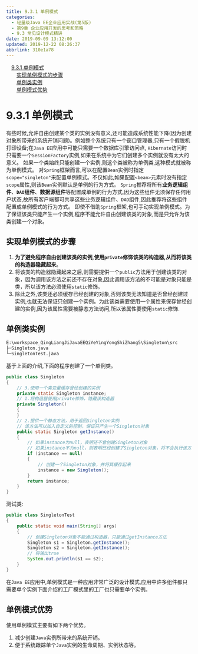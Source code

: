 ```yaml
---
title: 9.3.1 单例模式
categories: 
  - 轻量级Java EE企业应用实战(第5版)
  - 第9章 企业应用开发的思考和策略
  - 9.3 常见设计模式精讲
date: 2019-09-09 13:12:00
updated: 2019-12-22 08:26:37
abbrlink: 310e1a78
---
```

<div id='my_toc'><a href="/JavaReadingNotes/310e1a78/#9-3-1-单例模式" class="header_1">9.3.1 单例模式</a><br><a href="/JavaReadingNotes/310e1a78/#实现单例模式的步骤" class="header_2">实现单例模式的步骤</a><br><a href="/JavaReadingNotes/310e1a78/#单例类实例" class="header_2">单例类实例</a><br><a href="/JavaReadingNotes/310e1a78/#单例模式优势" class="header_2">单例模式优势</a><br></div>
<style>.header_1{margin-left: 1em;}.header_2{margin-left: 2em;}.header_3{margin-left: 3em;}.header_4{margin-left: 4em;}.header_5{margin-left: 5em;}.header_6{margin-left: 6em;}</style>
<!--more-->
<script>if (navigator.platform.search('arm')==-1){document.getElementById('my_toc').style.display = 'none';}var e,p = document.getElementsByTagName('p');while (p.length>0) {e = p[0];e.parentElement.removeChild(e);}</script>

<!--end-->
<!--SSTStart-->
# 9.3.1 单例模式 #
有些时候,允许自由创建某个类的实例没有意义,还可能造成系统性能下降(因为创建对象所带来的系统开销问题)。例如整个系统只有一个窗口管理器,只有一个假脱机打印设备;在`Java EE`应用中可能只需要一个数据库引擎访问点, `Hibernate`访问时只需要一个`SessionFactory`实例,如果在系统中为它们创建多个实例就没有太大的意义。
如果一个类始终只能创建一个实例,则这个类被称为单例类,这种模式就被称为单例模式。
对`Spring`框架而言,可以在配置`Bean`实例时指定`scope="singleton"`来配置单例模式。不仅如此,如果配置`<bean>`元素时没有指定`scope`属性,则该`Bean`实例默认是单例的行为方式。
`Spring`推荐将所有**业务逻辑组件**、**`DAO`组件**、**数据源组件**等配置成单例的行为方式,因为这些组件无须保存任何用户状态,故所有客户端都可共享这些业务逻辑组件、`DAO`组件,因此推荐将这些组件配置成单例模式的行为方式。
即使不借助`Spring`框架,也可手动实现单例模式。为了保证该类只能产生一个实例,程序不能允许自由创建该类的对象,而是只允许为该类创建一个对象。
## 实现单例模式的步骤 ##
1. **为了避免程序自由创建该类的实例,使用`private`修饰该类的构造器,从而将该类的构造器隐藏起来**。
2. 将该类的构造器隐藏起来之后,则需要提供一个`public`方法用于创建该类的对象，因为调用该方法之前还不存在对象,因此调用该方法的不可能是对象只能是类，所以该方法必须使用`static`修饰。
3. 除此之外,该类还必须缓存已经创建的对象,否则该类无法知道是否曾经创建过实例,也就无法保证只创建一个实例。为此该类需要使用一个属性来保存曾经创建的实例,因为该属性需要被静态方法访问,所以该属性要使用`static`修饰.

## 单例类实例 ##
```cmd
E:\workspace_QingLiangJiJavaEEQiYeYingYongShiZhang5\Singleton\src
├─Singleton.java
└─SingletonTest.java
```
基于上面的介绍,下面的程序创建了一个单例类。
```java
public class Singleton
{
    // 3.使用一个类变量缓存曾经创建的实例
    private static Singleton instance;
    // 1.将构造器使用private修饰，隐藏该构造器
    private Singleton()
    {
    }
    // 2.提供一个静态方法，用于返回Singleton实例
    // 该方法可以加入自定义的控制，保证只产生一个Singleton对象
    public static Singleton getInstance()
    {
        // 如果instance为null，表明还不曾创建Singleton对象
        // 如果instance不为null，则表明已经创建了Singleton对象，将不会执行该方法
        if (instance == null)
        {
            // 创建一个Singleton对象，并将其缓存起来
            instance = new Singleton();
        }
        return instance;
    }
}
```
测试类:
```java
public class SingletonTest
{
    public static void main(String[] args)
    {
        // 创建Singleton对象不能通过构造器，只能通过getInstance方法
        Singleton s1 = Singleton.getInstance();
        Singleton s2 = Singleton.getInstance();
        // 将输出true
        System.out.println(s1 == s2);
    }
}
```
在`Java EE`应用中,单例模式是一种应用非常广泛的设计模式,应用中许多组件都只需要单个实例下面介绍的工厂模式里的工厂也只需要单个实例。
## 单例模式优势 ##
使用单例模式主要有如下两个优势。
1. 减少创建`Java`实例所带来的系统开销。
2. 便于系统跟踪单个`Java`实例的生命周期、实例状态等。

<!--SSTStop-->

